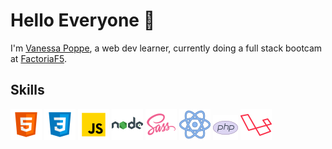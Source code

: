 # Hello Everyone :wave:

I'm [Vanessa Poppe](https://vanessapoppe.me/), a web dev learner, currently doing a full stack bootcam at [FactoriaF5](http://www.factoriaf5.org/). 


## Skills

![html logo](https://github.com/vanessacor/vanessacor/blob/master/images/icons8-html-5-50.png) ![css logo](https://github.com/vanessacor/vanessacor/blob/master/images/icons8-css3-50.png) ![javascript logo](https://github.com/vanessacor/vanessacor/blob/master/images/icons8-javascript-50.png) ![nodejs logo](https://github.com/vanessacor/vanessacor/blob/master/images/icons8-nodejs-50.png) ![sass logo](https://github.com/vanessacor/vanessacor/blob/master/images/icons8-sass-50.png) ![react logo](https://github.com/vanessacor/vanessacor/blob/master/images/icons8-react-50.png)
![php logo](https://github.com/vanessacor/vanessacor/blob/master/images/icons8-php-logo-40.png)
![laravel logo](https://github.com/vanessacor/vanessacor/blob/master/images/icons8-laravel-50.png)

